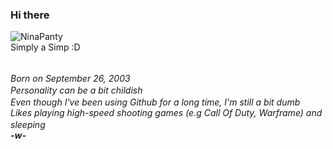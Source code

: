 ### Hi there <img src="https://imgur.com/XmlR2CS.png" width=16px height=16px />

![NinaPanty](https://imgur.com/1cXm0Tc.png)
<br>Simply a Simp :D

<br><em>Born on September 26, 2003<em/> <img src="https://imgur.com/Et6XZVo.png" width="16px" height="16px" />
<br><em>Personality can be a bit childish<em/> <img src="https://i.imgur.com/xz0ex1n.png" width="16px" height="16px" />
<br><em>Even though I've been using Github for a long time, I'm still a bit dumb<em/> <img src="https://imgur.com/rWI7bDe.gif" width="16px" height="16px" />
<br><em>Likes playing high-speed shooting games (e.g Call Of Duty, Warframe) and sleeping<em/> <img src="https://imgur.com/oYEBcMz.png" width="16px" height="16px" /> <img src="https://imgur.com/XqrY5Gn.png" width="16px" height="16px" />
<br><strong>-w-<strong/>

<!--
**GuraNotFound/GuraNotFound** is a ✨ _special_ ✨ repository because its `README.md` (this file) appears on your GitHub profile.

Here are some ideas to get you started:

- 🔭 I’m currently working on ...
- 🌱 I’m currently learning ...
- 👯 I’m looking to collaborate on ...
- 🤔 I’m looking for help with ...
- 💬 Ask me about ...
- 📫 How to reach me: ...
- 😄 Pronouns: ...
- ⚡ Fun fact: ...
-->
